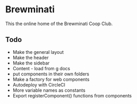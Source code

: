 # Brewminati

This the online home of the Brewminati Coop Club.

## Todo
- Make the general layout
- Make the header
- Make the sidebar
- Content - load from g docs
- put components in their own folders
- Make a factory for web components
- Autodeploy with CircleCI
- More variable names as constants
- Export registerComponent() functions from components